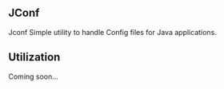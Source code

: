 ## JConf

Jconf Simple utility to handle Config files for Java applications.

## Utilization
Coming soon...